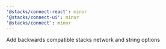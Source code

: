 ```yaml
---
'@stacks/connect-react': minor
'@stacks/connect-ui': minor
'@stacks/connect': minor
---
```


Add backwards compatible stacks network and string options
